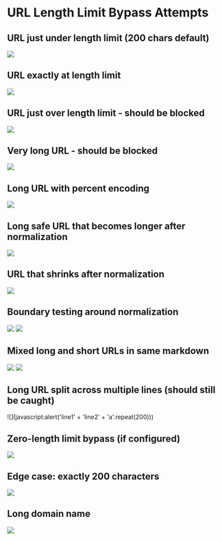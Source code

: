 # URL Length Limit Bypass Attempts

## URL just under length limit (200 chars default)
![](javascript:alert('a'.repeat(150)))

## URL exactly at length limit
![](javascript:alert('a'.repeat(168)))

## URL just over length limit - should be blocked
![](javascript:alert('a'.repeat(170)))

## Very long URL - should be blocked  
![](javascript:alert('a'.repeat(1000)))

## Long URL with percent encoding
![](javascript:alert('%41'.repeat(50)))

## Long safe URL that becomes longer after normalization
![](//example.com/path/with/many/segments/that/gets/normalized/to/longer/url/javascript:alert('expand'))

## URL that shrinks after normalization
![](https://example.com/./././././javascript:alert('shrink'))

## Boundary testing around normalization
![](./././javascript:alert('relative-long'))
![](../../../javascript:alert('traversal-long'))

## Mixed long and short URLs in same markdown
![](javascript:alert('short'))
![](javascript:alert('a'.repeat(300)))

## Long URL split across multiple lines (should still be caught)
![](javascript:alert('line1' +
'line2' + 'a'.repeat(200)))

## Zero-length limit bypass (if configured)
![](javascript:alert('zero-limit-test'))

## Edge case: exactly 200 characters
![](https://evil.com/aaaaaaaaaaaaaaaaaaaaaaaaaaaaaaaaaaaaaaaaaaaaaaaaaaaaaaaaaaaaaaaaaaaaaaaaaaaaaaaaaaaaaaaaaaaaaaaaaaaaaaaaaaaaaaaaaaaaaaaaaaaaaaaaaaaaaaaajavascript:alert('200'))

## Long domain name
![](javascript://aaaaaaaaaaaaaaaaaaaaaaaaaaaaaaaaaaaaaaaaaaaaaaaaaaaaaaaaaaaaaaaaaaaaaaaaaaaaaaaaaaaaaaaaaaaaaaaaaaaaaaaaaaaaaaaaaaaaaa.com:alert('long-domain'))
